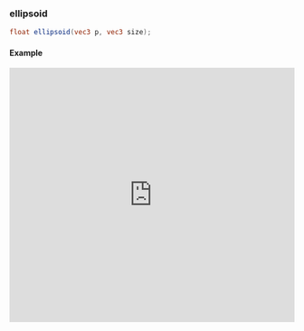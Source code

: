 ### ellipsoid

```glsl
float ellipsoid(vec3 p, vec3 size);
```
#### Example
<iframe width="100%" height="450px" src="https://shader-park.appspot.com/sculpture/-LRNfzM2ta99rTp-F3Dv?example=true&embed=true" frameborder="0"></iframe>
